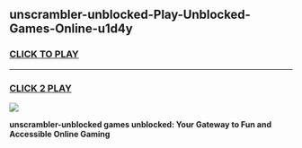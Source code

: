 
## unscrambler-unblocked-Play-Unblocked-Games-Online-u1d4y
<h3>
<a href="https://premium76.site?title=unscrambler-unblocked&ref=25A">CLICK TO PLAY</a></h3>
<hr>

<h3>
<a href="https://premium76.site?title=unscrambler-unblocked&ref=25A">CLICK 2 PLAY</a>
  
</h3>

<a href="https://premium76.site?title=unscrambler-unblocked&ref=25A"><img src="https://clearcache.store/games.png"></a>


**unscrambler-unblocked games unblocked: Your Gateway to Fun and Accessible Online Gaming**
